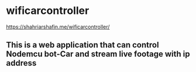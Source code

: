 # wificarcontroller
https://shahriarshafin.me/wificarcontroller/
## This is a web application that can control Nodemcu bot-Car and stream live footage with ip address